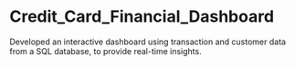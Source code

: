 # Credit_Card_Financial_Dashboard
Developed an interactive dashboard using transaction and customer data from a SQL database, to provide real-time insights.
